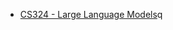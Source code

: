- [CS324 - Large Language Models](https://stanford-cs324.github.io/winter2022/lectures/introduction/)q
